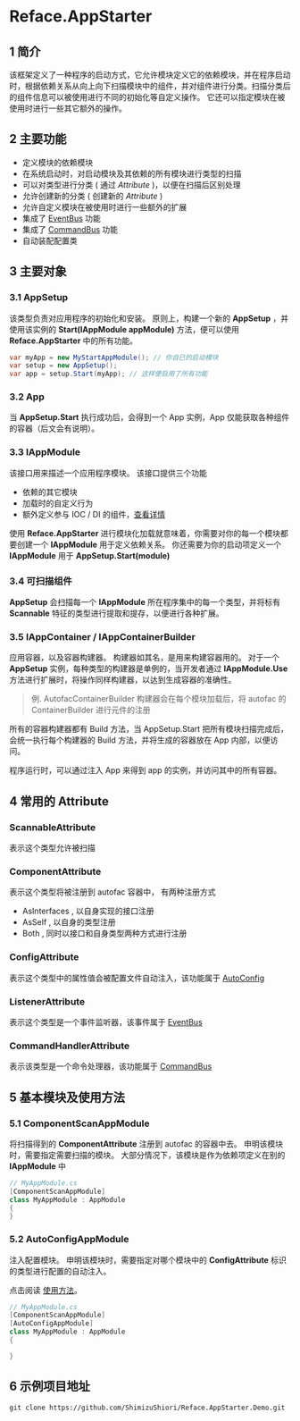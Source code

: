 # Reface.AppStarter

## 1 简介

该框架定义了一种程序的启动方式，它允许模块定义它的依赖模块，并在程序启动时，根据依赖关系从向上向下扫描模块中的组件，并对组件进行分类。扫描分类后的组件信息可以被使用进行不同的初始化等自定义操作。
它还可以指定模块在被使用时进行一些其它额外的操作。

## 2 主要功能

* 定义模块的依赖模块
* 在系统启动时，对启动模块及其依赖的所有模块进行类型的扫描
* 可以对类型进行分类 ( 通过 *Attribute* )，以便在扫描后区别处理
* 允许创建新的分类 ( 创建新的 *Attribute* )
* 允许自定义模块在被使用时进行一些额外的扩展
* 集成了 [EventBus] 功能
* 集成了 [CommandBus] 功能
* 自动装配配置类

## 3 主要对象

### 3.1 AppSetup

该类型负责对应用程序的初始化和安装。
原则上，构建一个新的 **AppSetup** ，并使用该实例的 **Start(IAppModule appModule)** 方法，便可以使用 **Reface.AppStarter** 中的所有功能。
```csharp
var myApp = new MyStartAppModule(); // 你自已的启动模块
var setup = new AppSetup();
var app = setup.Start(myApp); // 这样便启用了所有功能
```

### 3.2 App

当 **AppSetup.Start** 执行成功后，会得到一个 App 实例，App 仅能获取各种组件的容器（后文会有说明）。

### 3.3 IAppModule

该接口用来描述一个应用程序模块。
该接口提供三个功能

* 依赖的其它模块
* 加载时的自定义行为
* 额外定义参与 IOC / DI 的组件，[查看详情](./docs/ComponentCreator.md)

使用 **Reface.AppStarter** 进行模块化加载就意味着，你需要对你的每一个模块都要创建一个 **IAppModule** 用于定义依赖关系。
你还需要为你的启动项定义一个 **IAppModule** 用于 **AppSetup.Start(module)**

### 3.4 可扫描组件

**AppSetup** 会扫描每一个 **IAppModule** 所在程序集中的每一个类型，并将标有 **Scannable** 特征的类型进行提取和提存，以便进行各种扩展。

### 3.5 IAppContainer / IAppContainerBuilder

应用容器，以及容器构建器。
构建器如其名，是用来构建容器用的。
对于一个 **AppSetup** 实例，每种类型的构建器是单例的，当开发者通过 **IAppModule.Use** 方法进行扩展时，将操作同样构建器，以达到生成容器的准确性。
> 例. AutofacContainerBuilder 构建器会在每个模块加载后，将 autofac 的 ContainerBuilder 进行元件的注册

所有的容器构建器都有 Build 方法，当 AppSetup.Start 把所有模块扫描完成后，会统一执行每个构建器的 Build 方法，并将生成的容器放在 App 内部，以便访问。

程序运行时，可以通过注入 App 来得到 app 的实例，并访问其中的所有容器。

## 4 常用的 Attribute

### ScannableAttribute

表示这个类型允许被扫描

### ComponentAttribute

表示这个类型将被注册到 autofac 容器中，
有两种注册方式
* AsInterfaces , 以自身实现的接口注册
* AsSelf , 以自身的类型注册
* Both , 同时以接口和自身类型两种方式进行注册

### ConfigAttribute

表示这个类型中的属性值会被配置文件自动注入，该功能属于 [AutoConfig][Config]

### ListenerAttribute

表示这个类型是一个事件监听器，该事件属于 [EventBus]

### CommandHandlerAttribute

表示该类型是一个命令处理器，该功能属于 [CommandBus]

## 5 基本模块及使用方法

### 5.1 ComponentScanAppModule

将扫描得到的 **ComponentAttribute** 注册到 autofac 的容器中去。
申明该模块时，需要指定需要扫描的模块。
大部分情况下，该模块是作为依赖项定义在别的 **IAppModule** 中
```csharp
// MyAppModule.cs
[ComponentScanAppModule]
class MyAppModule : AppModule
{
}
```

### 5.2 AutoConfigAppModule

注入配置模块。
申明该模块时，需要指定对哪个模块中的 **ConfigAttribute** 标识的类型进行配置的自动注入。

点击阅读 [使用方法][Config]。

```csharp
// MyAppModule.cs
[ComponentScanAppModule]
[AutoConfigAppModule]
class MyAppModule : AppModule
{

}
```

## 6 示例项目地址

```shell
git clone https://github.com/ShimizuShiori/Reface.AppStarter.Demo.git
```

[EventBus]: https://github.com/ShimizuShiori/EventBus
[CommandBus]: https://github.com/ShimizuShiori/Reface.CommandBus
[Config]: ./docs/AutoConfig.md